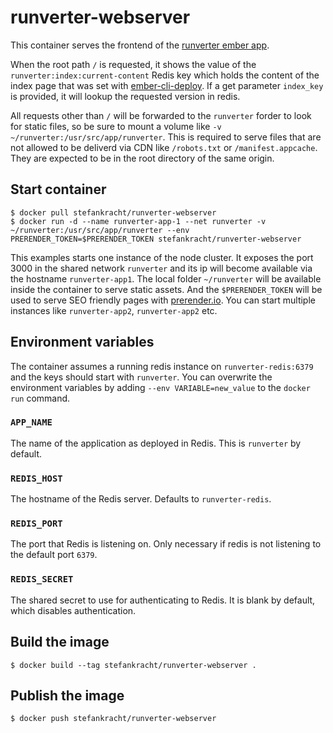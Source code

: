 # runverter-webserver

This container serves the frontend of the [runverter ember app](https://github.com/krachtstefan/runverter).  

When the root path ```/``` is requested, it shows the value of the ```runverter:index:current-content``` Redis key which holds the content of the index page that was set with [ember-cli-deploy](https://github.com/ember-cli/ember-cli-deploy). If a get parameter ```index_key``` is provided, it will lookup the requested version in redis.

All requests other than ```/``` will be forwarded to the ```runverter``` forder to look for static files, so be sure to mount a volume like ```-v ~/runverter:/usr/src/app/runverter```. This is required to serve files that are not allowed to be deliverd via CDN like ```/robots.txt``` or ```/manifest.appcache```. They are expected to be in the root directory of the same origin.

## Start container

```shell
$ docker pull stefankracht/runverter-webserver
$ docker run -d --name runverter-app-1 --net runverter -v ~/runverter:/usr/src/app/runverter --env PRERENDER_TOKEN=$PRERENDER_TOKEN stefankracht/runverter-webserver 
```

This examples starts one instance of the node cluster. It exposes the port 3000 in the shared network ```runverter``` and its ip will become available via the hostname ```runverter-app1```. The local folder ```~/runverter``` will be available inside the container to serve static assets. And the ```$PRERENDER_TOKEN``` will be used to serve SEO friendly pages with [prerender.io](https://prerender.io). You can start multiple instances like ```runverter-app2```, ```runverter-app2``` etc.

## Environment variables

The container assumes a running redis instance on ```runverter-redis:6379``` and the keys should start with ```runverter```. You can overwrite the environment variables by adding ```--env VARIABLE=new_value``` to the ```docker run``` command.

### `APP_NAME`

The name of the application as deployed in Redis. This is ```runverter``` by default.

### `REDIS_HOST`

The hostname of the Redis server. Defaults to ```runverter-redis```.

### `REDIS_PORT`

The port that Redis is listening on. Only necessary if redis is not listening to the default port ```6379```.

### `REDIS_SECRET`

The shared secret to use for authenticating to Redis. It is blank by default,
which disables authentication.

## Build the image 

```shell
$ docker build --tag stefankracht/runverter-webserver .
```

## Publish the image

```shell
$ docker push stefankracht/runverter-webserver
```
